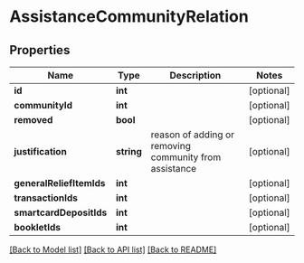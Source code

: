# AssistanceCommunityRelation

## Properties
Name | Type | Description | Notes
------------ | ------------- | ------------- | -------------
**id** | **int** |  | [optional] 
**communityId** | **int** |  | [optional] 
**removed** | **bool** |  | [optional] 
**justification** | **string** | reason of adding or removing community from assistance | [optional] 
**generalReliefItemIds** | **int** |  | [optional] 
**transactionIds** | **int** |  | [optional] 
**smartcardDepositIds** | **int** |  | [optional] 
**bookletIds** | **int** |  | [optional] 

[[Back to Model list]](../README.md#documentation-for-models) [[Back to API list]](../README.md#documentation-for-api-endpoints) [[Back to README]](../README.md)


